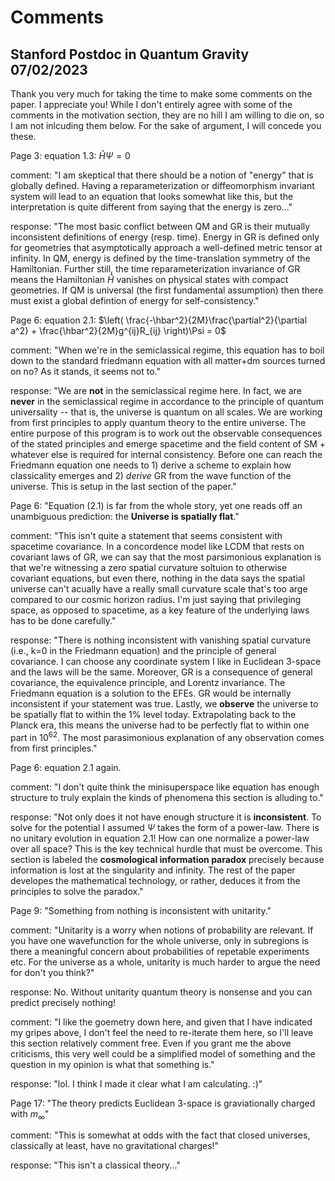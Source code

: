# Comments

## Stanford Postdoc in Quantum Gravity 07/02/2023

Thank you very much for taking the time to make some comments on the paper. I appreciate you! While I don't entirely agree with some of the comments in the motivation section, they are no hill I am willing to die on, so I am not inlcuding them below. For the sake of argument, I will concede you these. 

Page 3: equation 1.3: $\hat{H} \Psi = 0$

comment: "I am skeptical that there should be a notion of "energy" that is globally defined. Having a reparameterization or diffeomorphism invariant system will lead to an equation that looks somewhat like this, but the interpretation is quite different from saying that the energy is zero..."

response: "The most basic conflict between QM and GR is their mutually inconsistent definitions of energy (resp. time). Energy in GR is defined only for geometries that asymptotically approach a well-defined metric tensor at infinity. In QM, energy is defined by the time-translation symmetry of the Hamiltonian. Further still, the time reparameterization invariance of GR means the Hamiltonian $\hat{H}$ vanishes on physical states with compact geometries. If QM is universal (the first fundamental assumption) then there must exist a global defintion of energy for self-consistency."

Page 6: equation 2.1: $\left( \frac{-\hbar^2}{2M}\frac{\partial^2}{\partial a^2} + \frac{\hbar^2}{2M}g^{ij}R_{ij} \right)\Psi = 0$

comment: "When we're in the semiclassical regime, this equation has to boil down to the standard friedmann equation with all matter+dm sources turned on no? As it stands, it seems not to."

response: "We are **not** in the semiclassical regime here. In fact, we are **never** in the semiclassical regime in accordance to the principle of quantum universality -- that is, the universe is quantum on all scales. We are working from first principles to apply quantum theory to the entire universe. The entire purpose of this program is to work out the observable consequences of the stated principles and emerge spacetime and the field content of SM + whatever else is required for internal consistency. Before one can reach the Friedmann equation one needs to 1) derive a scheme to explain how classicality emerges and 2)
*derive* GR from the wave function of the universe. This is setup in the last section of the paper."


Page 6: "Equation (2.1) is far from the whole story, yet one reads off an unambiguous prediction:
the **Universe is spatially flat**."

comment: "This isn't quite a statement that seems consistent with spacetime covariance. In a concordence model like LCDM that rests on covariant laws of GR, we can say that the most parsimonious explanation is that we're witnessing a zero spatial curvature soltuion to otherwise covariant equations, but even there, nothing in the data says the spatial universe can't acually have a really small curvature scale that's too arge compared to our cosmic horizon radius. I'm just saying that privileging space, as opposed to spacetime, as a key feature of the underlying laws has to be done carefully."

response: "There is nothing inconsistent with vanishing spatial curvature (i.e., k=0 in the Friedmann equation) and the principle of general covariance. I can choose any coordinate system I like in Euclidean 3-space and the laws will be the same. Moreover, GR is a consequence of general covariance, the equivalence principle, and Lorentz invariance. The Friedmann equation is a solution to the EFEs. GR would be internally inconsistent if your statement was true. Lastly, we **observe** the universe to be spatially flat to within the 1% level today. Extrapolating back to the Planck era, this means the universe had to be perfectly flat to within one part in $10^{62}$. The most parasimonious explanation of any observation comes from first principles."

Page 6: equation 2.1 again.

comment: "I don't quite think the minisuperspace like equation has enough structure to truly explain the kinds of phenomena this section is alluding to."

response: "Not only does it not have enough structure it is **inconsistent**. To solve for the potential I assumed $\Psi$ takes the form of a power-law. There is no unitary evolution in equation 2.1! How can one normalize a power-law over all space? This is the key technical hurdle that must be overcome. This section is labeled the **cosmological information paradox** precisely because information is lost at the singularity and infinity. The rest of the paper developes the mathematical technology, or rather, deduces it from the principles to solve the paradox."

Page 9: "Something from nothing is inconsistent with unitarity."

comment: "Unitarity is a worry when notions of probability are relevant. If you have one wavefunction for the whole universe, only in subregions is there a meaningful concern about probabilities of repetable experiments etc. For the universe as a whole, unitarity is much harder to argue the need for don't you think?"

response: No. Without unitarity quantum theory is nonsense and you can predict precisely nothing!

comment: "I like the goemetry down here, and given that I have indicated my gripes above, I don't feel the need to re-iterate them here, so I'll leave this section relatively comment free. Even if you grant me the above criticisms, this very well could be a simplified model of something and the question in my opinion is what that something is."

response: "lol. I think I made it clear what I am calculating. :)"

Page 17: "The theory predicts Euclidean 3-space is graviationally charged with $m_{\infty}$"

comment: "This is somewhat at odds with the fact that closed universes, classically at least, have no gravitational charges!"

response: "This isn't a classical theory..."


